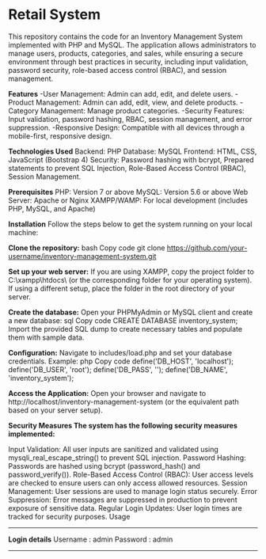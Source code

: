 # Retail System
This repository contains the code for an Inventory Management System implemented with PHP and MySQL. The application allows administrators to manage users, products, categories, and sales, while ensuring a secure environment through best practices in security, including input validation, password security, role-based access control (RBAC), and session management.

**Features**
-User Management: Admin can add, edit, and delete users.
-Product Management: Admin can add, edit, view, and delete products.
-Category Management: Manage product categories.
-Security Features: Input validation, password hashing, RBAC, session management, and error suppression.
-Responsive Design: Compatible with all devices through a mobile-first, responsive design.

**Technologies Used**
Backend: PHP
Database: MySQL
Frontend: HTML, CSS, JavaScript (Bootstrap 4)
Security: Password hashing with bcrypt, Prepared statements to prevent SQL Injection, Role-Based Access Control (RBAC), Session Management.

**Prerequisites**
PHP: Version 7 or above
MySQL: Version 5.6 or above
Web Server: Apache or Nginx
XAMPP/WAMP: For local development (includes PHP, MySQL, and Apache)

**Installation**
Follow the steps below to get the system running on your local machine:

**Clone the repository:**
bash
Copy code
git clone https://github.com/your-username/inventory-management-system.git

**Set up your web server:**
If you are using XAMPP, copy the project folder to C:\xampp\htdocs\ (or the corresponding folder for your operating system).
If using a different setup, place the folder in the root directory of your server.

**Create the database:**
Open your PHPMyAdmin or MySQL client and create a new database:
sql
Copy code
CREATE DATABASE inventory_system;
Import the provided SQL dump to create necessary tables and populate them with sample data.

**Configuration:**
Navigate to includes/load.php and set your database credentials.
Example:
php
Copy code
define('DB_HOST', 'localhost');
define('DB_USER', 'root');
define('DB_PASS', '');
define('DB_NAME', 'inventory_system');

**Access the Application:**
Open your browser and navigate to http://localhost/inventory-management-system (or the equivalent path based on your server setup).

**Security Measures
The system has the following security measures implemented:**

Input Validation: All user inputs are sanitized and validated using mysqli_real_escape_string() to prevent SQL injection.
Password Hashing: Passwords are hashed using bcrypt (password_hash() and password_verify()).
Role-Based Access Control (RBAC): User access levels are checked to ensure users can only access allowed resources.
Session Management: User sessions are used to manage login status securely.
Error Suppression: Error messages are suppressed in production to prevent exposure of sensitive data.
Regular Login Updates: User login times are tracked for security purposes.
Usage


******************************************************************************************************************************
**Login details**
Username : admin
Password : admin
******************************************************************************************************************************
